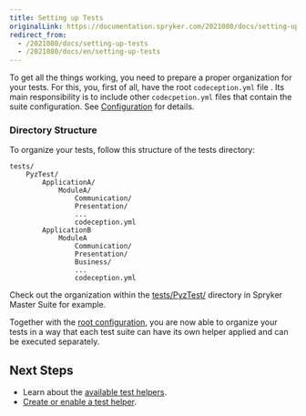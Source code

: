 ```yaml
---
title: Setting up Tests
originalLink: https://documentation.spryker.com/2021080/docs/setting-up-tests
redirect_from:
  - /2021080/docs/setting-up-tests
  - /2021080/docs/en/setting-up-tests
---
```


To get all the things working, you need to prepare a proper organization for your tests. For this, you, first of all, have the root `codeception.yml` file . Its main responsibility is to include other `codecpetion.yml` files that contain the suite configuration. See [Configuration](https://documentation.spryker.com/docs/en/test-framework#configuration) for details.

### Directory Structure
To organize your tests, follow this structure of the tests directory:

```
tests/
    PyzTest/
        ApplicationA/
            ModuleA/
                Communication/
                Presentation/
                ...
                codeception.yml
        ApplicationB
            ModuleA
                Communication/
                Presentation/
                Business/
                ...
                codeception.yml
```

Check out the organization within the [tests/PyzTest/](https://github.com/spryker-shop/suite/tree/master/tests/PyzTest) directory in Spryker Master Suite for example.

Together with the [root configuration](https://documentation.spryker.com/docs/en/test-framework#configuration), you are now able to organize your tests in a way that each test suite can have its own helper applied and can be executed separately.

## Next Steps
* Learn about the [available test helpers](https://documentation.spryker.com/docs/available-test-helpers).
* [Create or enable a test helper](https://documentation.spryker.com/docs/test-helpers).

               
